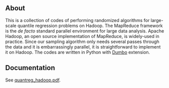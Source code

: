 ## About
This is a collection of codes of performing randomized algorithms for large-scale quantile regression problems on Hadoop.
The MapReduce framework is the *de facto* standard parallel environment for large data analysis. Apache Hadoop, an open source implementation of MapReduce, is widely-used in practice.
Since our sampling algorithm only needs several passes through the data and it is embarrassingly parallel, it is straightforward to implement it on Hadoop.
The codes are written in Python with [Dumbo](https://github.com/klbostee/dumbo) extension.

## Documentation
See [quantreg_hadoop.pdf](quantreg_hadoop.pdf).
